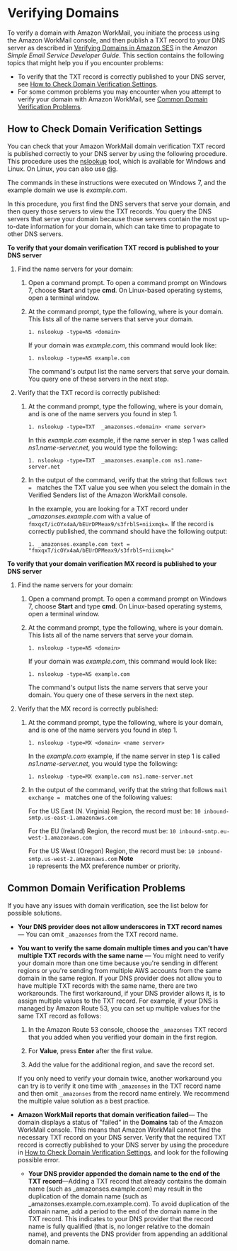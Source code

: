 # Verifying Domains<a name="domain_verification"></a>

To verify a domain with Amazon WorkMail, you initiate the process using the Amazon WorkMail console, and then publish a TXT record to your DNS server as described in [Verifying Domains in Amazon SES](http://docs.aws.amazon.com/ses/latest/DeveloperGuide/verify-domains.html) in the *Amazon Simple Email Service Developer Guide*\. This section contains the following topics that might help you if you encounter problems:
+ To verify that the TXT record is correctly published to your DNS server, see [How to Check Domain Verification Settings](#domain-verification-check-dns)\.
+ For some common problems you may encounter when you attempt to verify your domain with Amazon WorkMail, see [Common Domain Verification Problems](#domain-verification-issues)\.

## How to Check Domain Verification Settings<a name="domain-verification-check-dns"></a>

You can check that your Amazon WorkMail domain verification TXT record is published correctly to your DNS server by using the following procedure\. This procedure uses the [nslookup](http://en.wikipedia.org/wiki/Nslookup) tool, which is available for Windows and Linux\. On Linux, you can also use [dig](http://en.wikipedia.org/wiki/Dig_(command))\.

The commands in these instructions were executed on Windows 7, and the example domain we use is *example\.com*\.

In this procedure, you first find the DNS servers that serve your domain, and then query those servers to view the TXT records\. You query the DNS servers that serve your domain because those servers contain the most up\-to\-date information for your domain, which can take time to propagate to other DNS servers\.

**To verify that your domain verification TXT record is published to your DNS server**

1. Find the name servers for your domain:

   1. Open a command prompt\. To open a command prompt on Windows 7, choose **Start** and type **cmd**\. On Linux\-based operating systems, open a terminal window\.

   1. At the command prompt, type the following, where *<domain>* is your domain\. This lists all of the name servers that serve your domain\. 

      ```
      1. nslookup -type=NS <domain>
      ```

      If your domain was *example\.com*, this command would look like:

      ```
      1. nslookup -type=NS example.com
      ```

      The command's output list the name servers that serve your domain\. You query one of these servers in the next step\.

1. Verify that the TXT record is correctly published:

   1. At the command prompt, type the following, where *<domain>* is your domain, and *<name server>* is one of the name servers you found in step 1\.

      ```
      1. nslookup -type=TXT  _amazonses.<domain> <name server>
      ```

      In this *example\.com* example, if the name server in step 1 was called *ns1\.name\-server\.net*, you would type the following:

      ```
      1. nslookup -type=TXT  _amazonses.example.com ns1.name-server.net
      ```

   1. In the output of the command, verify that the string that follows `text = ` matches the TXT value you see when you select the domain in the Verified Senders list of the Amazon WorkMail console\. 

      In the example, you are looking for a TXT record under *\_amazonses\.example\.com* with a value of `fmxqxT/icOYx4aA/bEUrDPMeax9/s3frblS+niixmqk=`\. If the record is correctly published, the command should have the following output:

      ```
      1. _amazonses.example.com text = "fmxqxT/icOYx4aA/bEUrDPMeax9/s3frblS+niixmqk="
      ```

**To verify that your domain verification MX record is published to your DNS server**

1. Find the name servers for your domain:

   1. Open a command prompt\. To open a command prompt on Windows 7, choose **Start** and type **cmd**\. On Linux\-based operating systems, open a terminal window\.

   1. At the command prompt, type the following, where *<domain>* is your domain\. This lists all of the name servers that serve your domain\. 

      ```
      1. nslookup -type=NS <domain>
      ```

      If your domain was *example\.com*, this command would look like:

      ```
      1. nslookup -type=NS example.com
      ```

      The command's output lists the name servers that serve your domain\. You query one of these servers in the next step\.

1. Verify that the MX record is correctly published:

   1. At the command prompt, type the following, where *<domain>* is your domain, and *<name server>* is one of the name servers you found in step 1\.

      ```
      1. nslookup -type=MX <domain> <name server>
      ```

      In the *example\.com* example, if the name server in step 1 is called *ns1\.name\-server\.net*, you would type the following:

      ```
      1. nslookup -type=MX example.com ns1.name-server.net
      ```

   1. In the output of the command, verify that the string that follows `mail exchange = ` matches one of the following values: 

      For the US East \(N\. Virginia\) Region, the record must be: `10 inbound-smtp.us-east-1.amazonaws.com`

      For the EU \(Ireland\) Region, the record must be: `10 inbound-smtp.eu-west-1.amazonaws.com`

      For the US West \(Oregon\) Region, the record must be: `10 inbound-smtp.us-west-2.amazonaws.com`
**Note**  
`10` represents the MX preference number or priority\.

## Common Domain Verification Problems<a name="domain-verification-issues"></a>

If you have any issues with domain verification, see the list below for possible solutions\.
+ **Your DNS provider does not allow underscores in TXT record names** — You can omit `_amazonses` from the TXT record name\.
+ **You want to verify the same domain multiple times and you can't have multiple TXT records with the same name** — You might need to verify your domain more than one time because you're sending in different regions or you're sending from multiple AWS accounts from the same domain in the same region\. If your DNS provider does not allow you to have multiple TXT records with the same name, there are two workarounds\. The first workaround, if your DNS provider allows it, is to assign multiple values to the TXT record\. For example, if your DNS is managed by Amazon Route 53, you can set up multiple values for the same TXT record as follows:

  1. In the Amazon Route 53 console, choose the `_amazonses` TXT record that you added when you verified your domain in the first region\.

  1. For **Value**, press **Enter** after the first value\.

  1. Add the value for the additional region, and save the record set\.

  If you only need to verify your domain twice, another workaround you can try is to verify it one time with `_amazonses` in the TXT record name and then omit `_amazonses` from the record name entirely\. We recommend the multiple value solution as a best practice\.
+ **Amazon WorkMail reports that domain verification failed**— The domain displays a status of "failed" in the **Domains** tab of the Amazon WorkMail console\. This means that Amazon WorkMail cannot find the necessary TXT record on your DNS server\. Verify that the required TXT record is correctly published to your DNS server by using the procedure in [How to Check Domain Verification Settings](#domain-verification-check-dns), and look for the following possible error\.
  + **Your DNS provider appended the domain name to the end of the TXT record**—Adding a TXT record that already contains the domain name \(such as \_amazonses\.example\.com\) may result in the duplication of the domain name \(such as \_amazonses\.example\.com\.example\.com\)\. To avoid duplication of the domain name, add a period to the end of the domain name in the TXT record\. This indicates to your DNS provider that the record name is fully qualified \(that is, no longer relative to the domain name\), and prevents the DNS provider from appending an additional domain name\.